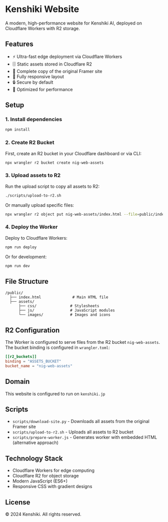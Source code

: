 # Kenshiki Website

A modern, high-performance website for Kenshiki AI, deployed on Cloudflare Workers with R2 storage.

## Features

- ⚡ Ultra-fast edge deployment via Cloudflare Workers
- 🗄️ Static assets stored in Cloudflare R2
- 🎨 Complete copy of the original Framer site
- 📱 Fully responsive layout
- 🔒 Secure by default
- 🚀 Optimized for performance

## Setup

### 1. Install dependencies
```bash
npm install
```

### 2. Create R2 Bucket

First, create an R2 bucket in your Cloudflare dashboard or via CLI:
```bash
npx wrangler r2 bucket create nig-web-assets
```

### 3. Upload assets to R2

Run the upload script to copy all assets to R2:
```bash
./scripts/upload-to-r2.sh
```

Or manually upload specific files:
```bash
npx wrangler r2 object put nig-web-assets/index.html --file=public/index.html
```

### 4. Deploy the Worker

Deploy to Cloudflare Workers:
```bash
npm run deploy
```

Or for development:
```bash
npm run dev
```

## File Structure

```
/public/
  ├── index.html              # Main HTML file
  ├── assets/
      ├── css/               # Stylesheets
      ├── js/                # JavaScript modules
      └── images/            # Images and icons
```

## R2 Configuration

The Worker is configured to serve files from the R2 bucket `nig-web-assets`. The bucket binding is configured in `wrangler.toml`:

```toml
[[r2_buckets]]
binding = "ASSETS_BUCKET"
bucket_name = "nig-web-assets"
```

## Domain

This website is configured to run on `kenshiki.jp`

## Scripts

- `scripts/download-site.py` - Downloads all assets from the original Framer site
- `scripts/upload-to-r2.sh` - Uploads all assets to R2 bucket
- `scripts/prepare-worker.js` - Generates worker with embedded HTML (alternative approach)

## Technology Stack

- Cloudflare Workers for edge computing
- Cloudflare R2 for object storage
- Modern JavaScript (ES6+)
- Responsive CSS with gradient designs

## License

© 2024 Kenshiki. All rights reserved.